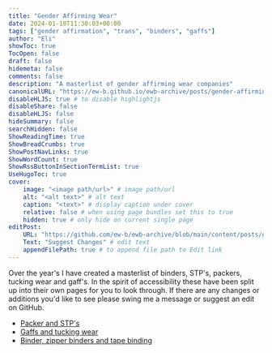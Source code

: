```yaml
---
title: "Gender Affirming Wear"
date: 2024-01-10T11:30:03+00:00
tags: ["gender affirmation", "trans", "binders", "gaffs"]
author: "Eli"
showToc: true
TocOpen: false
draft: false
hidemeta: false
comments: false
description: "A masterlist of gender affirming wear companies"
canonicalURL: "https://ew-b.github.io/ewb-archive/posts/gender-affirming-wear/"
disableHLJS: true # to disable highlightjs
disableShare: false
disableHLJS: false
hideSummary: false
searchHidden: false
ShowReadingTime: true
ShowBreadCrumbs: true
ShowPostNavLinks: true
ShowWordCount: true
ShowRssButtonInSectionTermList: true
UseHugoToc: true
cover:
    image: "<image path/url>" # image path/url
    alt: "<alt text>" # alt text
    caption: "<text>" # display caption under cover
    relative: false # when using page bundles set this to true
    hidden: true # only hide on current single page
editPost:
    URL: "https://github.com/ew-b/ewb-archive/blob/main/content/posts/gender-affirming-wear.md"
    Text: "Suggest Changes" # edit text
    appendFilePath: true # to append file path to Edit link
---
```


Over the year's I have created a masterlist of binders, STP's, packers, tucking wear and gaff's. In the spirit of accessibility these have been split up into their own pages for you to look through. If there are any changes or additions you'd like to see please swing me a message or suggest an edit on GitHub.

* [Packer and STP's](/ewb-archive/posts/packer-stp-company-recs/)
* [Gaffs and tucking wear](/ewb-archive/posts/gaffs-tucking-company-recs/)
* [Binder, zipper binders and tape binding](/ewb-archive/posts/binder-company-recs/)